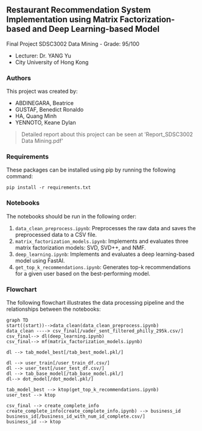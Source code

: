 ﻿## Restaurant Recommendation System Implementation using Matrix Factorization-based and Deep Learning-based Model
Final Project SDSC3002 Data Mining - Grade: 95/100
- Lecturer: Dr. YANG Yu
- City University of Hong Kong

### Authors
This project was created by:
 - ABDINEGARA, Beatrice
 - GUSTAF, Benedict Ronaldo
 - HA, Quang Minh
 - YENNOTO, Keane Dylan
> Detailed report about this project can be seen at  'Report_SDSC3002 Data Mining.pdf'

### Requirements
These packages can be installed using pip by running the following command:

```
pip install -r requirements.txt
```

### Notebooks

The notebooks should be run in the following order:

1. `data_clean_preprocess.ipynb`: Preprocesses the raw data and saves the preprocessed data to a CSV file.
2. `matrix_factorization_models.ipynb`: Implements and evaluates three matrix factorization models: SVD, SVD++, and NMF.
3. `deep_learning.ipynb`: Implements and evaluates a deep learning-based model using FastAI.
4. `get_top_k_recommendations.ipynb`: Generates top-k recommendations for a given user based on the best-performing model.

### Flowchart

The following flowchart illustrates the data processing pipeline and the relationships between the notebooks:

```mermaid
graph TD
start((start))-->data_clean(data_clean_preprocess.ipynb)
data_clean ----> csv_final[/vader_sent_filtered_philly_295k.csv/]
csv_final--> dl(deep_learning.ipynb)
csv_final--> mf(matrix_factorization_models.ipynb)

dl --> tab_model_best[/tab_best_model.pkl/]

dl --> user_train[/user_train_df.csv/]
dl --> user_test[/user_test_df.csv/]
dl --> tab_base_model[/tab_base_model.pkl/]
dl--> dot_model[/dot_model.pkl/]

tab_model_best --> ktop(get_top_k_recommendations.ipynb)
user_test --> ktop

csv_final --> create_complete_info
create_complete_info(create_complete_info.ipynb) --> business_id
business_id[/business_id_with_num_id_complete.csv/] 
business_id --> ktop

```
